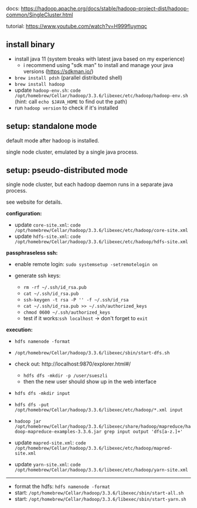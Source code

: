 docs: https://hadoop.apache.org/docs/stable/hadoop-project-dist/hadoop-common/SingleCluster.html

tutorial: https://www.youtube.com/watch?v=H999fIuymqc

## install binary

- install java 11 (system breaks with latest java based on my experience)
     - i recommend using "sdk man" to install and manage your java versions (https://sdkman.io/)
- `brew install pdsh` (parallel distributed shell)
- `brew install hadoop`
- update `hadoop-env.sh`: `code /opt/homebrew/Cellar/hadoop/3.3.6/libexec/etc/hadoop/hadoop-env.sh` (hint: call `echo $JAVA_HOME` to find out the path)
- run `hadoop version` to check if it's installed

## setup: standalone mode

default mode after hadoop is installed.

single node cluster, emulated by a single java process.

## setup: pseudo-distributed mode

single node cluster, but each hadoop daemon runs in a separate java process.

see website for details.

**configuration:**

- update `core-site.xml`: `code /opt/homebrew/Cellar/hadoop/3.3.6/libexec/etc/hadoop/core-site.xml`
- update `hdfs-site.xml`: `code /opt/homebrew/Cellar/hadoop/3.3.6/libexec/etc/hadoop/hdfs-site.xml`

**passphraseless ssh:**

- enable remote login: `sudo systemsetup -setremotelogin on`
- generate ssh keys:

     - `rm -rf ~/.ssh/id_rsa.pub`
     - `cat ~/.ssh/id_rsa.pub`
     - `ssh-keygen -t rsa -P '' -f ~/.ssh/id_rsa`
     - `cat ~/.ssh/id_rsa.pub >> ~/.ssh/authorized_keys`
     - `chmod 0600 ~/.ssh/authorized_keys`
     - test if it works:`ssh localhost` → don't forget to `exit`

**execution:**

- `hdfs namenode -format`
- `/opt/homebrew/Cellar/hadoop/3.3.6/libexec/sbin/start-dfs.sh`
- check out: http://localhost:9870/explorer.html#/

     - `hdfs dfs -mkdir -p /user/sueszli`
     - then the new user should show up in the web interface

- `hdfs dfs -mkdir input`
- `hdfs dfs -put /opt/homebrew/Cellar/hadoop/3.3.6/libexec/etc/hadoop/*.xml input`
- `hadoop jar /opt/homebrew/Cellar/hadoop/3.3.6/libexec/share/hadoop/mapreduce/hadoop-mapreduce-examples-3.3.6.jar grep input output 'dfs[a-z.]+'`

- update `mapred-site.xml`: `code /opt/homebrew/Cellar/hadoop/3.3.6/libexec/etc/hadoop/mapred-site.xml`
- update `yarn-site.xml`: `code /opt/homebrew/Cellar/hadoop/3.3.6/libexec/etc/hadoop/yarn-site.xml`

---

- format the hdfs: `hdfs namenode -format`
- start: `/opt/homebrew/Cellar/hadoop/3.3.6/libexec/sbin/start-all.sh`
- start: `/opt/homebrew/Cellar/hadoop/3.3.6/libexec/sbin/start-yarn.sh`
